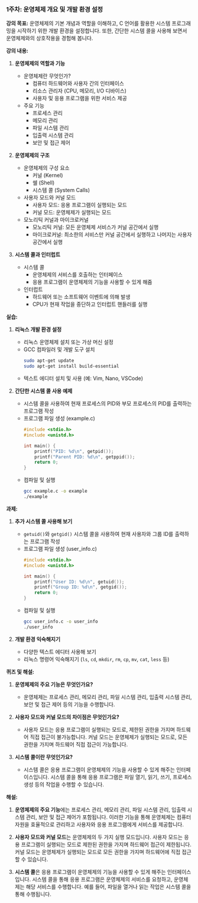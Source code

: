 ### 1주차: 운영체제 개요 및 개발 환경 설정

**강의 목표:** 운영체제의 기본 개념과 역할을 이해하고, C 언어를 활용한 시스템 프로그래밍을 시작하기 위한 개발 환경을 설정합니다. 또한, 간단한 시스템 콜을 사용해 보면서 운영체제와의 상호작용을 경험해 봅니다.

**강의 내용:**

1. **운영체제의 역할과 기능**
   - 운영체제란 무엇인가?
     - 컴퓨터 하드웨어와 사용자 간의 인터페이스
     - 리소스 관리자 (CPU, 메모리, I/O 디바이스)
     - 사용자 및 응용 프로그램을 위한 서비스 제공
   - 주요 기능
     - 프로세스 관리
     - 메모리 관리
     - 파일 시스템 관리
     - 입출력 시스템 관리
     - 보안 및 접근 제어

2. **운영체제의 구조**
   - 운영체제의 구성 요소
     - 커널 (Kernel)
     - 쉘 (Shell)
     - 시스템 콜 (System Calls)
   - 사용자 모드와 커널 모드
     - 사용자 모드: 응용 프로그램이 실행되는 모드
     - 커널 모드: 운영체제가 실행되는 모드
   - 모노리틱 커널과 마이크로커널
     - 모노리틱 커널: 모든 운영체제 서비스가 커널 공간에서 실행
     - 마이크로커널: 최소한의 서비스만 커널 공간에서 실행하고 나머지는 사용자 공간에서 실행

3. **시스템 콜과 인터럽트**
   - 시스템 콜
     - 운영체제의 서비스를 호출하는 인터페이스
     - 응용 프로그램이 운영체제의 기능을 사용할 수 있게 해줌
   - 인터럽트
     - 하드웨어 또는 소프트웨어 이벤트에 의해 발생
     - CPU가 현재 작업을 중단하고 인터럽트 핸들러를 실행

**실습:**

1. **리눅스 개발 환경 설정**
   - 리눅스 운영체제 설치 또는 가상 머신 설정
   - GCC 컴파일러 및 개발 도구 설치
     ```sh
     sudo apt-get update
     sudo apt-get install build-essential
     ```
   - 텍스트 에디터 설치 및 사용 (예: Vim, Nano, VSCode)

2. **간단한 시스템 콜 사용 예제**
   - 시스템 콜을 사용하여 현재 프로세스의 PID와 부모 프로세스의 PID를 출력하는 프로그램 작성
   - 프로그램 파일 생성 (example.c)
     ```c
     #include <stdio.h>
     #include <unistd.h>

     int main() {
         printf("PID: %d\n", getpid());
         printf("Parent PID: %d\n", getppid());
         return 0;
     }
     ```
   - 컴파일 및 실행
     ```sh
     gcc example.c -o example
     ./example
     ```

**과제:**

1. **추가 시스템 콜 사용해 보기**
   - `getuid()`와 `getgid()` 시스템 콜을 사용하여 현재 사용자와 그룹 ID를 출력하는 프로그램 작성
   - 프로그램 파일 생성 (user_info.c)
     ```c
     #include <stdio.h>
     #include <unistd.h>

     int main() {
         printf("User ID: %d\n", getuid());
         printf("Group ID: %d\n", getgid());
         return 0;
     }
     ```
   - 컴파일 및 실행
     ```sh
     gcc user_info.c -o user_info
     ./user_info
     ```

2. **개발 환경 익숙해지기**
   - 다양한 텍스트 에디터 사용해 보기
   - 리눅스 명령어 익숙해지기 (`ls`, `cd`, `mkdir`, `rm`, `cp`, `mv`, `cat`, `less` 등)

**퀴즈 및 해설:**

1. **운영체제의 주요 기능은 무엇인가요?**
   - 운영체제는 프로세스 관리, 메모리 관리, 파일 시스템 관리, 입출력 시스템 관리, 보안 및 접근 제어 등의 기능을 수행합니다.

2. **사용자 모드와 커널 모드의 차이점은 무엇인가요?**
   - 사용자 모드는 응용 프로그램이 실행되는 모드로, 제한된 권한을 가지며 하드웨어 직접 접근이 불가능합니다. 커널 모드는 운영체제가 실행되는 모드로, 모든 권한을 가지며 하드웨어 직접 접근이 가능합니다.

3. **시스템 콜이란 무엇인가요?**
   - 시스템 콜은 응용 프로그램이 운영체제의 기능을 사용할 수 있게 해주는 인터페이스입니다. 시스템 콜을 통해 응용 프로그램은 파일 열기, 읽기, 쓰기, 프로세스 생성 등의 작업을 수행할 수 있습니다.

**해설:**

1. **운영체제의 주요 기능**에는 프로세스 관리, 메모리 관리, 파일 시스템 관리, 입출력 시스템 관리, 보안 및 접근 제어가 포함됩니다. 이러한 기능을 통해 운영체제는 컴퓨터 자원을 효율적으로 관리하고 사용자와 응용 프로그램에게 서비스를 제공합니다.

2. **사용자 모드와 커널 모드**는 운영체제의 두 가지 실행 모드입니다. 사용자 모드는 응용 프로그램이 실행되는 모드로 제한된 권한을 가지며 하드웨어 접근이 제한됩니다. 커널 모드는 운영체제가 실행되는 모드로 모든 권한을 가지며 하드웨어에 직접 접근할 수 있습니다.

3. **시스템 콜**은 응용 프로그램이 운영체제의 기능을 사용할 수 있게 해주는 인터페이스입니다. 시스템 콜을 통해 응용 프로그램은 운영체제의 서비스를 요청하고, 운영체제는 해당 서비스를 수행합니다. 예를 들어, 파일을 열거나 읽는 작업은 시스템 콜을 통해 수행됩니다.


